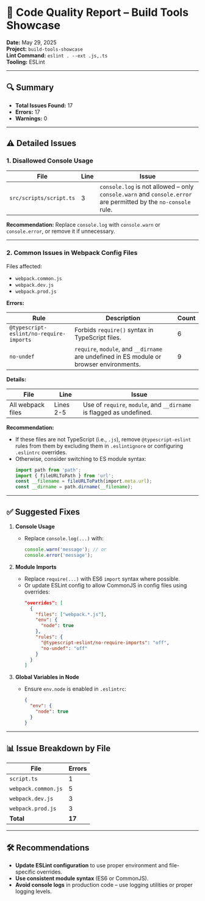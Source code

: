 
# 🧾 Code Quality Report – Build Tools Showcase

**Date:** May 29, 2025  
**Project:** `build-tools-showcase`  
**Lint Command:** `eslint . --ext .js,.ts`  
**Tooling:** ESLint

---

## 🔍 Summary

- **Total Issues Found:** 17
- **Errors:** 17
- **Warnings:** 0

---

## ⚠️ Detailed Issues

### 1. **Disallowed Console Usage**

| File | Line | Issue |
|------|------|-------|
| `src/scripts/script.ts` | 3 | `console.log` is not allowed – only `console.warn` and `console.error` are permitted by the `no-console` rule. |

**Recommendation:** Replace `console.log` with `console.warn` or `console.error`, or remove it if unnecessary.

---

### 2. **Common Issues in Webpack Config Files**

Files affected:
- `webpack.common.js`
- `webpack.dev.js`
- `webpack.prod.js`

**Errors:**

| Rule | Description | Count |
|------|-------------|-------|
| `@typescript-eslint/no-require-imports` | Forbids `require()` syntax in TypeScript files. | 6 |
| `no-undef` | `require`, `module`, and `__dirname` are undefined in ES module or browser environments. | 9 |

**Details:**

| File | Line | Issue |
|------|------|-------|
| All webpack files | Lines 2-5 | Use of `require`, `module`, and `__dirname` is flagged as undefined. |

**Recommendation:**
- If these files are not TypeScript (i.e., `.js`), remove `@typescript-eslint` rules from them by excluding them in `.eslintignore` or configuring `.eslintrc` overrides.
- Otherwise, consider switching to ES module syntax:
  ```ts
  import path from 'path';
  import { fileURLToPath } from 'url';
  const __filename = fileURLToPath(import.meta.url);
  const __dirname = path.dirname(__filename);
  ```

---

## ✅ Suggested Fixes

1. **Console Usage**
   - Replace `console.log(...)` with:
     ```ts
     console.warn('message'); // or
     console.error('message');
     ```

2. **Module Imports**
   - Replace `require(...)` with ES6 `import` syntax where possible.
   - Or update ESLint config to allow CommonJS in config files using overrides:
     ```json
     "overrides": [
       {
         "files": ["webpack.*.js"],
         "env": {
           "node": true
         },
         "rules": {
           "@typescript-eslint/no-require-imports": "off",
           "no-undef": "off"
         }
       }
     ]
     ```

3. **Global Variables in Node**
   - Ensure `env.node` is enabled in `.eslintrc`:
     ```json
     {
       "env": {
         "node": true
       }
     }
     ```

---

## 📊 Issue Breakdown by File

| File | Errors |
|------|--------|
| `script.ts` | 1 |
| `webpack.common.js` | 5 |
| `webpack.dev.js` | 3 |
| `webpack.prod.js` | 3 |
| **Total** | **17** |

---

## 🛠️ Recommendations

- **Update ESLint configuration** to use proper environment and file-specific overrides.
- **Use consistent module syntax** (ES6 or CommonJS).
- **Avoid console logs** in production code – use logging utilities or proper logging levels.